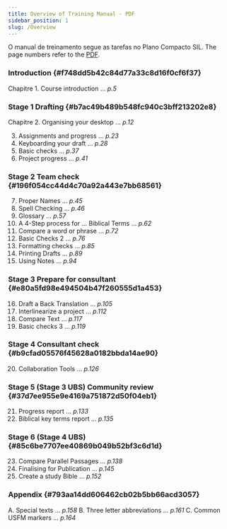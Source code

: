 ```yaml
---
title: Overview of Training Manual - PDF
sidebar_position: 1
slug: /Overview
---
```


O manual de treinamento segue as tarefas no Plano Compacto SIL. The page numbers refer to the [PDF](https://manual.paratext.org/img/Ptx-man-en-9.4.pdf).

### Introduction {#f748dd5b42c84d77a33c8d16f0cf6f37}

Chapitre 1. Course introduction ... _p.5_

### Stage 1 Drafting {#b7ac49b489b548fc940c3bff213202e8}

Chapitre 2. Organising your desktop ... _p.12_

3. Assignments and progress ... _p.23_
4. Keyboarding your draft ... _p.28_
5. Basic checks ... _p.37_
6. Project progress ... _p.41_

### Stage 2 Team check {#196f054cc44d4c70a92a443e7bb68561}

7. Proper Names ... _p.45_
8. Spell Checking ... _p.46_
9. Glossary ... _p.57_
10. A 4-Step process for ... Biblical Terms ... _p.62_
11. Compare a word or phrase ... _p.72_
12. Basic Checks 2 ... _p.76_
13. Formatting checks ... _p.85_
14. Printing Drafts ... _p.89_
15. Using Notes ... _p.94_

### Stage 3 Prepare for consultant {#e80a5fd98e494504b47f260555d1a453}

16. Draft a Back Translation ... _p.105_
17. Interlinearize a project ... _p.112_
18. Compare Text ... _p.117_
19. Basic checks 3 ... _p.119_

### Stage 4 Consultant check {#b9cfad05576f45628a0182bbda14ae90}

20. Collaboration Tools ... _p.126_

### Stage 5 (Stage 3 UBS) Community review {#37d7ee955e9e4169a751872d50f04eb1}

21. Progress report ... _p.133_
22. Biblical key terms report ... _p.135_

### Stage 6 (Stage 4 UBS) {#85c6be7707ee40869b049b52bf3c6d1d}

23. Compare Parallel Passages ... _p.138_
24. Finalising for Publication ... _p.145_
25. Create a study Bible ... _p.152_

### Appendix {#793aa14dd606462cb02b5bb66acd3057}

A. Special texts ... _p.158_
B. Three letter abbreviations ... _p.161_
C. Common USFM markers ... _p.164_
